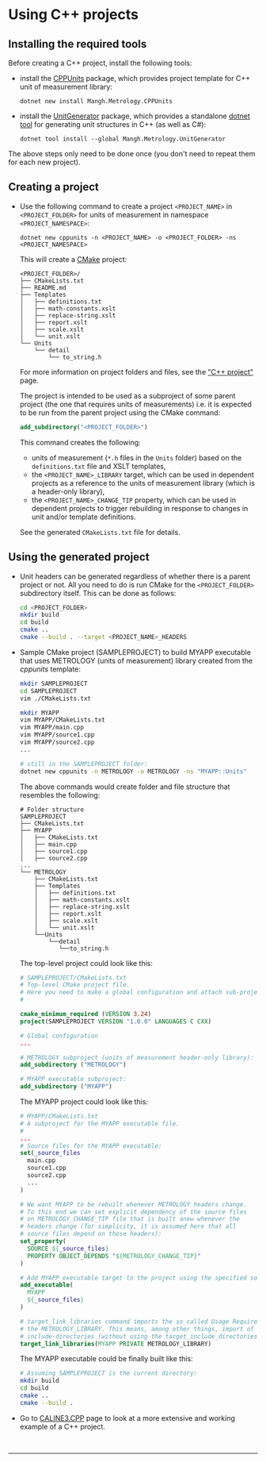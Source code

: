 ﻿# Using C++ projects

## Installing the required tools

Before creating a C++ project, install the following tools:

* install the [CPPUnits](https://www.nuget.org/packages/Mangh.Metrology.CPPUnits) package,
which provides project template for C++ unit of measurement library:

  ```PS
  dotnet new install Mangh.Metrology.CPPUnits
  ```

* install the [UnitGenerator](https://www.nuget.org/packages/Mangh.Metrology.UnitGenerator) package,
which provides a standalone [dotnet tool](https://learn.microsoft.com/en-us/dotnet/core/tools/global-tools)
for generating unit structures in C++ (as well as C#):

  ```PS
  dotnet tool install --global Mangh.Metrology.UnitGenerator
  ```

The above steps only need to be done once (you don't need to repeat them for each new project).

## Creating a project

* Use the following command to create a project `<PROJECT_NAME>` in `<PROJECT_FOLDER>` for units of measurement in namespace `<PROJECT_NAMESPACE>`:

   ```PS
   dotnet new cppunits -n <PROJECT_NAME> -o <PROJECT_FOLDER> -ns <PROJECT_NAMESPACE>
   ```
 
   This will create a [CMake](https://cmake.org/cmake/help/latest/) project: 
   
   ```
   <PROJECT_FOLDER>/
   ├── CMakeLists.txt
   ├── README.md
   ├── Templates
   │   ├── definitions.txt
   │   ├── math-constants.xslt
   │   ├── replace-string.xslt
   │   ├── report.xslt
   │   ├── scale.xslt
   │   └── unit.xslt
   └── Units
       └── detail
           └── to_string.h
   ```

   For more information on project folders and files, see the ["C++ project"](./ProjectCPP.md) page.

   The project is intended to be used as a subproject of some parent project (the one that requires units of measurements)
   i.e. it is expected to be run from the parent project using the CMake command:

   ```CMake
   add_subdirectory("<PROJECT_FOLDER>")
   ```

   This command creates the following:

    * units of measurement (`*.h` files in the `Units` folder) based on the `definitions.txt` file and XSLT templates,
    * the `<PROJECT_NAME>_LIBRARY` target, which can be used in dependent projects as a reference to the units of measurement library (which is a header-only library),
    * the `<PROJECT_NAME>_CHANGE_TIP` property, which can be used in dependent projects to trigger rebuilding in response to changes in unit and/or template definitions.

   See the generated `CMakeLists.txt` file for details.

## Using the generated project

* Unit headers can be generated regardless of whether there is a parent project or not.
  All you need to do is run CMake for the `<PROJECT_FOLDER>` subdirectory itself. This can be done as follows:
 
  ```sh
  cd <PROJECT_FOLDER>
  mkdir build
  cd build
  cmake ..
  cmake --build . --target <PROJECT_NAME>_HEADERS
  ```

* Sample CMake project (SAMPLEPROJECT) to build MYAPP executable that uses METROLOGY (units of measurement) library created from the _cppunits_ template:

  ```sh
  mkdir SAMPLEPROJECT
  cd SAMPLEPROJECT
  vim ./CMakeLists.txt

  mkdir MYAPP
  vim MYAPP/CMakeLists.txt
  vim MYAPP/main.cpp
  vim MYAPP/source1.cpp
  vim MYAPP/source2.cpp
  ...

  # still in the SAMPLEPROJECT folder:
  dotnet new cppunits -n METROLOGY -o METROLOGY -ns "MYAPP::Units"
  ```
  
  The above commands would create folder and file structure that resembles the following:
  ```
  # Folder structure
  SAMPLEPROJECT
  ├── CMakeLists.txt
  ├── MYAPP
  │   ├── CMakeLists.txt
  │   ├── main.cpp
  │   ├── source1.cpp
  │   ├── source2.cpp
  ...
  └── METROLOGY
      ├── CMakeLists.txt
      ├── Templates
      │   ├── definitions.txt
      │   ├── math-constants.xslt
      │   ├── replace-string.xslt
      │   ├── report.xslt
      │   ├── scale.xslt
      │   └── unit.xslt
      └──Units
          └──detail
             └──to_string.h
  ```
  
  The top-level project could look like this:
  ```cmake
  # SAMPLEPROJECT/CMakeLists.txt
  # Top-level CMake project file. 
  # Here you need to make a global configuration and attach sub-projects.
  #

  cmake_minimum_required (VERSION 3.24)
  project(SAMPLEPROJECT VERSION "1.0.0" LANGUAGES C CXX)
  
  # Global configuration
  ...
  
  # METROLOGY subproject (units of measurement header-only library):
  add_subdirectory ("METROLOGY")
  
  # MYAPP executable subproject:
  add_subdirectory ("MYAPP")
  ```

  The MYAPP project could look like this:
  ```cmake
  # MYAPP/CMakeLists.txt
  # A subproject for the MYAPP executable file.
  #
  ...
  # Source files for the MYAPP executable:
  set(_source_files
    main.cpp
    source1.cpp
    source2.cpp
    ...
  )

  # We want MYAPP to be rebuilt whenever METROLOGY headers change.
  # To this end we can set explicit dependency of the source files
  # on METROLOGY_CHANGE_TIP file that is built anew whenever the
  # headers change (for simplicity, it is assumed here that all
  # source files depend on those headers):
  set_property(
    SOURCE ${_source_files}
    PROPERTY OBJECT_DEPENDS "${METROLOGY_CHANGE_TIP}"
  )

  # Add MYAPP executable target to the project using the specified source files:
  add_executable(
    MYAPP
    ${_source_files}
  )
  
  # target_link_libraries command imports the so called Usage Requirements of
  # the METROLOGY_LIBRARY. This means, among other things, import of the library
  # include-directories (without using the target_include_directories command):
  target_link_libraries(MYAPP PRIVATE METROLOGY_LIBRARY)
  ```

  The MYAPP executable could be finally built like this:
  ```sh
  # Assuming SAMPLEPROJECT is the current directory:
  mkdir build
  cd build
  cmake ..
  cmake --build .
  ```

* Go to [CALINE3.CPP](https://github.com/mangh/CALINE3.CPP) page to look at a more extensive and working example of a C++ project.

<br/>

---